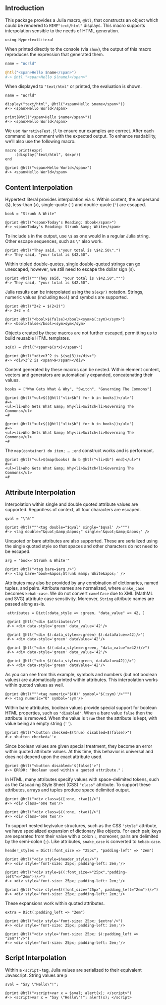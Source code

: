 ## Introduction

This package provides a Julia macro, `@htl`, that constructs an object
which could be rendered to `MIME"text/html"` displays. This macro
supports interpolation sensible to the needs of HTML generation.

    using HypertextLiteral

When printed directly to the console (via `show`), the output of this
macro reproduces the expression that generated them.

```julia
name = "World"

@htl("<span>Hello $name</span>")
#-> @htl "<span>Hello $(name)</span>"
```

When displayed to `"text/html"` or printed, the evaluation is shown.

    name = "World"

    display("text/html", @htl("<span>Hello $name</span>"))
    #-> <span>Hello World</span>

    print(@htl("<span>Hello $name</span>"))
    #-> <span>Hello World</span>

We use `NarrativeTest.jl` to ensure our examples are correct. After each
command is a comment with the expected output. To enhance readability,
we'll also use the following macro.

    macro print(expr)
        :(display("text/html", $expr))
    end

    @print @htl("<span>Hello World</span>")
    #-> <span>Hello World</span>

## Content Interpolation

Hypertext literal provides interpolation via `$`. Within content, the
ampersand (`&`), less-than (`<`), single-quote (`'`) and double-quote
(`"`) are escaped.

    book = "Strunk & White"

    @print @htl("<span>Today's Reading: $book</span>")
    #-> <span>Today's Reading: Strunk &amp; White</span>

To include `$` in the output, use `\$` as one would in a regular Julia
string. Other escape sequences, such as `\"` also work.

    @print @htl("They said, \"your total is \$42.50\".")
    #-> They said, "your total is $42.50".

Within tripled double-quotes, single double-quoted strings can go
unescaped, however, we still need to escape the dollar sign (`$`).

    @print @htl("""They said, "your total is \$42.50".""")
    #-> They said, "your total is $42.50".

Julia results can be interpolated using the `$(expr)` notation.
Strings, numeric values (including `Bool`) and symbols are supported.

    @print @htl("2+2 = $(2+2)")
    #-> 2+2 = 4

    @print @htl("<bool>$(false)</bool><sym>$(:sym)</sym>")
    #-> <bool>false</bool><sym>sym</sym>

Objects created by these macros are not further escaped, permitting us to
build reusable HTML templates.

    sq(x) = @htl("<span>$(x*x)</span>")

    @print @htl("<div>3^2 is $(sq(3))</div>")
    #-> <div>3^2 is <span>9</span></div>

Content generated by these macros can be nested. Within element content,
vectors and generators are automatically expanded, concatenating their
values.

    books = ["Who Gets What & Why", "Switch", "Governing The Commons"]

    @print @htl("<ul>$([@htl("<li>$b") for b in books])</ul>")
    #=>
    <ul><li>Who Gets What &amp; Why<li>Switch<li>Governing The Commons</ul>
    =#

    @print @htl("<ul>$((@htl("<li>$b") for b in books))</ul>")
    #=>
    <ul><li>Who Gets What &amp; Why<li>Switch<li>Governing The Commons</ul>
    =#

The `map(container) do item; … ;end` construct works and is performant.

    @print @htl("<ul>$(map(books) do b @htl("<li>$b") end)</ul>")
    #=>
    <ul><li>Who Gets What &amp; Why<li>Switch<li>Governing The Commons</ul>
    =#

## Attribute Interpolation

Interpolation within single and double quoted attribute values are
supported. Regardless of context, all four characters are escaped.

    qval = "\"&'"

    @print @htl("""<tag double="$qval" single='$qval' />""")
    #-> <tag double="&quot;&amp;&apos;" single='&quot;&amp;&apos;' />

Unquoted or bare attributes are also supported. These are serialized
using the single quoted style so that spaces and other characters do not
need to be escaped.

    arg = "book='Strunk & White'"

    @print @htl("<tag bare=$arg />")
    #-> <tag bare='book=&apos;Strunk &amp; White&apos;' />

Attributes may also be provided by any combination of dictionaries,
named tuples, and pairs. Attribute names are normalized, where
`snake_case` becomes `kebab-case`. We do not convert `camelCase` due to
XML (MathML and SVG) attribute case sensitivity. Moreover, `String`
attribute names are passed along as-is.

     attributes = Dict(:data_style => :green, "data_value" => 42, )

     @print @htl("<div $attributes/>")
     #-> <div data-style='green' data_value='42'/>

     @print @htl("<div $(:data_style=>:green) $(:dataValue=>42)/>")
     #-> <div data-style='green' dataValue='42'/>

     @print @htl("<div $((:data_style=>:green, "data_value"=>42))/>")
     #-> <div data-style='green' data_value='42'/>

     @print @htl("<div $((data_style=:green, dataValue=42))/>")
     #-> <div data-style='green' dataValue='42'/>

As you can see from this example, symbols and numbers (but not boolean
values) are automatically printed within attributes. This interpolation
works within quoted values as well.

    @print @htl("""<tag numeric="$(0)" symbol='$(:sym)'/>""")
    #-> <tag numeric="0" symbol='sym'/>

Within bare attributes, boolean values provide special support for
boolean HTML properties, such as `"disabled"`. When a bare value `false`
then the attribute is removed. When the value is `true` then the
attribute is kept, with value being an empty string (`''`).

    @print @htl("<button checked=$(true) disabled=$(false)>")
    #-> <button checked=''>

Since boolean values are given special treatment, they become an error
within quoted attribute values. At this time, this behavior is universal
and does not depend upon the exact attribute used.

    @print @htl("<button disabled='$(false)'>")
    #-> ERROR: "Boolean used within a quoted attribute."⋮

In HTML, many attributes specify values with space-delimited tokens,
such as the Cascading Style Sheet (CSS) `"class"` attribute. To support
these attributes, arrays and tuples produce space delimited output.

    @print @htl("<div class=$([:one, :two])/>")
    #-> <div class='one two'/>

    @print @htl("<div class=$((:one, :two))/>")
    #-> <div class='one two'/>

To support nested key/value structures, such as the CSS `"style"`
attribute, we have specialized expansion of dictionary like objects.
For each pair, keys are separated from their value with a colon `:`,
moreover, pairs are delimited by the semi-colon (`;`). Like attributes,
`snake_case` is converted to `kebab-case`.

    header_styles = Dict(:font_size => "25px", "padding-left" => "2em")

    @print @htl("<div style=$header_styles/>")
    #-> <div style='font-size: 25px; padding-left: 2em;'/>

    @print @htl("<div style=$((:font_size=>"25px","padding-left"=>"2em"))/>")
    #-> <div style='font-size: 25px; padding-left: 2em;'/>

    @print @htl("<div style=$((font_size="25px", padding_left="2em"))/>")
    #-> <div style='font-size: 25px; padding-left: 2em;'/>

These expansions work within quoted attributes.

    extra = Dict(:padding_left => "2em")

    @print @htl("<div style='font-size: 25px; $extra'/>")
    #-> <div style='font-size: 25px; padding-left: 2em;'/>

    @print @htl("<div style='font-size: 25px; $(:padding_left => "2em")'/>")
    #-> <div style='font-size: 25px; padding-left: 2em;'/>

## Script Interpolation

Within a `<script>` tag, Julia values are serialized to their equivalent
Javascript. String values are p

    sval = "Say \"Hello\"!";

    @print @htl("<script>var x = $sval; alert(x); </script>")
    #-> <script>var x = "Say \"Hello\"!"; alert(x); </script>
